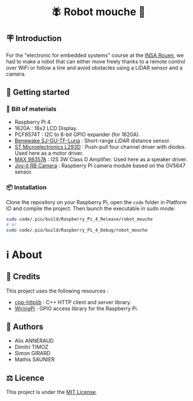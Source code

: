 <h1 align="center">🪰 Robot mouche 🤖</h1>

## 🪧 Introduction

For the "electronic for embedded systems" course at the [INSA Rouen](https://www.insa-rouen.fr/), we had to make a robot that can either move freely thanks to a remote control over WiFi or follow a line and avoid obstacles using a LiDAR sensor and a camera.

## 🚀 Getting started

### 🔩 Bill of materials

- Raspberry Pi 4.
- 1620A : 16x2 LCD Display.
- PCF8574T : I2C to 8-bit GPIO expander (for 1620A).
- [Benewake SJ-GU-TF-Luna](https://www.gotronic.fr/pj2-sj-pm-tf-luna-a03-product-manual-2195.pdf) : Short-range LiDAR distance sensor.
- [ST Microelectronics L293D](https://www.st.com/resource/en/datasheet/l293d.pdf) : Push-pull four channel driver with diodes. Used here as a motor driver.
- [MAX 98357A](https://cdn-learn.adafruit.com/downloads/pdf/adafruit-max98357-i2s-class-d-mono-amp.pdf) : I2S 3W Class D Amplifier. Used here as a speaker driver.
- [Joy-it RB Camera](https://joy-it.net/en/products/rb-camera_JT) : Raspberry Pi camera module based on the OV5647 sensor.

### 📦 Installation

Clone the repository on your Raspberry Pi, open the `code` folder in Platform IO and compile the project. Then launch the executable in sudo mode:
```bash
sudo code/.pio/build/Raspberry_Pi_4_Release/robot_mouche
# or
sudo code/.pio/build/Raspberry_Pi_4_Debug/robot_mouche
```

# ℹ️ About

## 📃 Credits

This project uses the following resources :
- [cpp-httplib](https://github.com/yhirose/cpp-httplib) : C++ HTTP client and server library.
- [WiringPi](http://wiringpi.com/) : GPIO access library for the Raspberry Pi.

## 👤 Authors

- Alix ANNERAUD
- Dimitri TIMOZ
- Simon GIRARD
- Mathis SAUNIER

## ⚖️ Licence

This project is under the [MIT License](License).